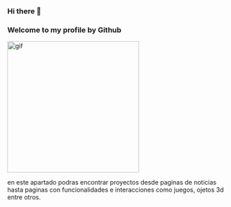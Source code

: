 ### Hi there 👋

<h3>Welcome to my profile by Github</h3>  


<img align="rigth" alt="gif" src="![image](https://user-images.githubusercontent.com/98986790/170538989-9b514821-218f-452a-9065-69ab26ca1f63.png)
" width="300px" height="300px">


<!--![image](https://user-images.githubusercontent.com/98986790/170529699-b709fc67-04f8-41b1-ac3d-637d888cb5b2.png)-->
en este apartado podras encontrar proyectos desde paginas de noticias hasta paginas con funcionalidades e interacciones como juegos, ojetos 3d entre otros.
